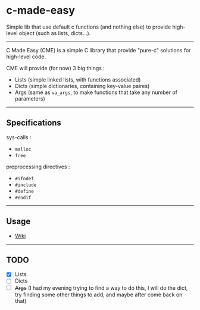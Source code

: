 # c-made-easy
Simple lib that use default c functions (and nothing else) to provide high-level object (such as lists, dicts...).

---

C Made Easy (CME) is a simple C library that provide "pure-c" solutions for high-level code.

CME will provide (for now) 3 big things :
- Lists (simple linked lists, with functions associated)
- Dicts (simple dictionaries, containing key-value paires)
- Args (same as `va_args`, to make functions that take any number of parameters)

---

## Specifications

sys-calls :
- `malloc`
- `free`

preprocessing directives :
- `#ifndef`
- `#include`
- `#define`
- `#endif`

---

## Usage

- <a href="https://github.com/Tech0ne/c-made-easy/wiki/">Wiki</a>

---

## TODO

- [x] Lists
- [ ] Dicts
- [ ] ~~Args~~ (I had my evening trying to find a way to do this, I will do the dict, try finding some other things to add, and maybe after come back on that)
